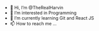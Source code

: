 - 👋 Hi, I’m @TheRealHarvin
- 👀 I’m interested in Programming
- 🌱 I’m currently learning Git and React JS
- 📫 How to reach me ...

<!---
TheRealHarvin/TheRealHarvin is a ✨ special ✨ repository because its `README.md` (this file) appears on your GitHub profile.
You can click the Preview link to take a look at your changes.
--->
